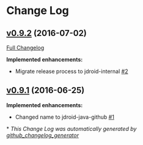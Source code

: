 # Change Log

## [v0.9.2](https://github.com/maxirosson/jdroid-java-github/tree/v0.9.2) (2016-07-02)
[Full Changelog](https://github.com/maxirosson/jdroid-java-github/compare/v0.9.1...v0.9.2)

**Implemented enhancements:**

- Migrate release process to jdroid-internal [\#2](https://github.com/maxirosson/jdroid-java-github/issues/2)

## [v0.9.1](https://github.com/maxirosson/jdroid-java-github/tree/v0.9.1) (2016-06-25)
**Implemented enhancements:**

- Changed name to jdroid-java-github [\#1](https://github.com/maxirosson/jdroid-java-github/issues/1)



\* *This Change Log was automatically generated by [github_changelog_generator](https://github.com/skywinder/Github-Changelog-Generator)*